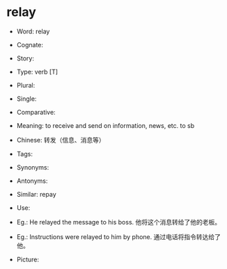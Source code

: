 # relay

- Word: relay
- Cognate: 
- Story: 

- Type: verb [T]
- Plural: 
- Single: 
- Comparative: 
- Meaning: to receive and send on information, news, etc. to sb
- Chinese: 转发（信息、消息等）
- Tags: 
- Synonyms: 
- Antonyms: 
- Similar: repay
- Use: 
- Eg.: He relayed the message to his boss. 他将这个消息转给了他的老板。
- Eg.: Instructions were relayed to him by phone. 通过电话将指令转达给了他。
- Picture: 

